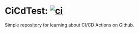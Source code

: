 # CiCdTest: [![ci](https://github.com/LucasBraganca/CiCdTest/actions/workflows/cicdtestAction.yml/badge.svg)](https://github.com/LucasBraganca/CiCdTest/actions/workflows/cicdtestAction.yml)
Simple repository for learning about CI/CD Actions on Github.
